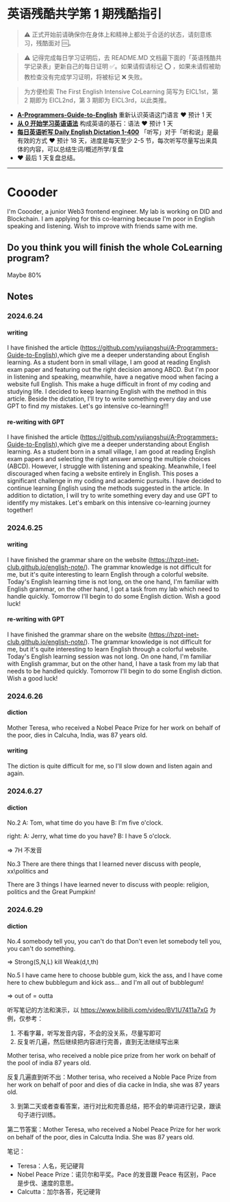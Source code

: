 # 英语残酷共学第 1 期残酷指引

> ⚠️ 正式开始前请确保你在身体上和精神上都处于合适的状态，请刻意练习，残酷面对 🆒。

> ⚠️ 记得完成每日学习证明后，去 README.MD 文档最下面的「英语残酷共学记录表」更新自己的每日证明 ✅。如果请假请标记 ⭕️ ，如果未请假被助教检查没有完成学习证明，将被标记 ❌ 失败。

> 为方便检索 The First English Intensive CoLearning 简写为 EICL1st，第 2 期即为 EICL2nd，第 3 期即为 EICL3rd，以此类推。

- [**A-Programmers-Guide-to-English**](https://github.com/yujiangshui/A-Programmers-Guide-to-English) 重新认识英语这门语言 ❤️ 预计 1 天
- [**从 0 开始学习英语语法**](https://hzpt-inet-club.github.io/english-note/) 构成英语的基石：语法 ❤️ 预计 1 天
- [**每日英语听写 Daily English Dictation 1-400**](https://www.bilibili.com/video/BV1U7411a7xG?p=3&vd_source=bc0666711d2280c24d54945ab9c11146) 「听写」对于「听和说」是最有效的方式 ❤️ 预计 18 天，进度是每天至少 2-5 节，每次听写尽量写出来具体的内容，可以总结生词/概述所学/复盘
- ❤️ 最后 1 天复盘总结。

---

# Coooder
I'm Coooder, a junior Web3 frontend engineer. My lab is working on DID and Blockchain. I am applying for this co-learning because I'm poor in English speaking and listening. Wish to improve with friends same with me.

## Do you think you will finish the whole CoLearning program?
Maybe 80%

## Notes
### 2024.6.24

#### writing
I have finished the article (https://github.com/yujiangshui/A-Programmers-Guide-to-English),which give me a deeper understanding about English learning. 
As a student born in small village, I am good at reading English exam paper and featuring out the right decision among ABCD. 
But I'm poor in listening and speaking, meanwhile, have a negative mood when facing a website full English. This make a huge difficult in front of my coding and studying life.
I decided to keep learning English with the method in this article. Beside the dictation, I'll try to write something every day and use GPT to find my mistakes.
Let's go intensive co-learning!!!

#### re-writing with GPT
I have finished the article (https://github.com/yujiangshui/A-Programmers-Guide-to-English),which give me a deeper understanding about English learning.
As a student born in a small village, I am good at reading English exam papers and selecting the right answer among the multiple choices (ABCD).
However, I struggle with listening and speaking. Meanwhile, I feel discouraged when facing a website entirely in English. This poses a significant challenge in my coding and academic pursuits.
I have decided to continue learning English using the methods suggested in the article. In addition to dictation, I will try to write something every day and use GPT to identify my mistakes.
Let's embark on this intensive co-learning journey together!

### 2024.6.25

#### writing
I have finished the grammar share on the website (https://hzpt-inet-club.github.io/english-note/). The grammar knowledge is not difficult for me, but it's quite interesting to learn English through a colorful website.
Today's English learning time is not long, on the one hand, I'm familiar with English grammar, on the other hand, I got a task from my lab which need to handle quickly.
Tomorrow I'll begin to do some English diction. Wish a good luck!

#### re-writing with GPT
I have finished the grammar share on the website (https://hzpt-inet-club.github.io/english-note/). The grammar knowledge is not difficult for me, but it's quite interesting to learn English through a colorful website.
Today's English learning session was not long. On one hand, I'm familiar with English grammar, but on the other hand, I have a task from my lab that needs to be handled quickly.
Tomorrow I'll begin to do some English diction. Wish a good luck!

### 2024.6.26

#### diction
Mother Teresa, who received a Nobel Peace Prize for her work on behalf of the poor, dies in Calcuha, India, was 87 years old.

#### writing
The diction is quite difficult for me, so I'll slow down and listen again and again.

### 2024.6.27

#### diction

No.2
A: Tom, what time do you have
B: I'm five o'clock.

right:
A: Jerry, what time do you have?
B: I have 5 o'clock.

=> 7H 不发音

No.3
There are there things that I learned never discuss with people, xx\politics and 

There are 3 things I have learned never to discuss with people: religion, politics and the Great Pumpkin!


### 2024.6.29

#### diction

No.4
somebody tell you, you can't do that
Don't even let somebody tell you, you can't do something.

=> Strong(S,N,L) kill Weak(d,t,th)

No.5
I have came here to choose bubble gum, kick the ass, and
I have come here to chew bubblegum and kick ass... and I'm all out of bubblegum!

=> out of = outta

听写笔记的方法和演示，以 https://www.bilibili.com/video/BV1U7411a7xG 为例，仅参考：

1. 不看字幕，听写发音内容，不会的没关系，尽量写即可
2. 反复听几遍，然后继续把内容进行完善，直到无法继续写出来

Mother terisa, who received a noble pice prize from her work on behalf of the pool of india 87 years old.

反复几遍直到听不出：Mother terisa, who received a Noble Pace Prize from her work on behalf of poor and dies of dia cacke in India, she was 87 years old.

3. 到第二天或者查看答案，进行对比和完善总结，把不会的单词进行记录，跟读句子进行训练。

第二节答案：Mother Teresa, who received a Nobel Peace Prize for her work on behalf of the poor, dies in Calcutta India. She was 87 years old.

笔记：

- Teresa：人名，死记硬背
- Nobel Peace Prize：诺贝尔和平奖。Pace 的发音跟 Peace 有区别，Pace 是步伐、速度的意思。
- Calcutta：加尔各答，死记硬背
